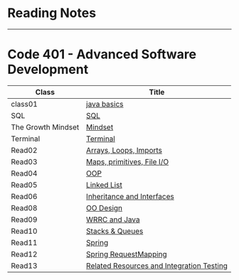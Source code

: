# Reading Notes
---
# Code 401 - Advanced Software Development


| Class      | Title |
| ----------- | ----------- |
| class01      | [java basics](https://hashem98.github.io/reading-notes/basics/Basic)       |
| SQL      | [SQL](https://hashem98.github.io/reading-notes/SQL/SQL)       |
| The Growth Mindset      | [Mindset](https://hashem98.github.io/reading-notes/Mindset/Mindset)       |
| Terminal      | [Terminal](https://hashem98.github.io/reading-notes/Terminal/TERMINAL)       |
| Read02  | [Arrays, Loops, Imports](https://hashem98.github.io/reading-notes/class02/Read02)       |
| Read03  | [Maps, primitives, File I/O](https://hashem98.github.io/reading-notes/class03/Read03)       |
| Read04  | [OOP](https://hashem98.github.io/reading-notes/class04/Read04)       |
| Read05  | [Linked List](https://hashem98.github.io/reading-notes/class05/Read05)       |
| Read06  | [Inheritance and Interfaces](https://hashem98.github.io/reading-notes/class06/Read06)       |
| Read08  | [OO Design](https://hashem98.github.io/reading-notes/class08/Read08)       |
| Read09  | [WRRC and Java](https://hashem98.github.io/reading-notes/class09/Read09)       |
| Read10  | [ Stacks & Queues](https://hashem98.github.io/reading-notes/class10/Read10)       |
| Read11  | [Spring](https://hashem98.github.io/reading-notes/class11/Read11)       |
| Read12  | [Spring RequestMapping](https://hashem98.github.io/reading-notes/class12/Read12)       |
| Read13  | [Related Resources and Integration Testing](https://hashem98.github.io/reading-notes/class13/Read13)       |











  

